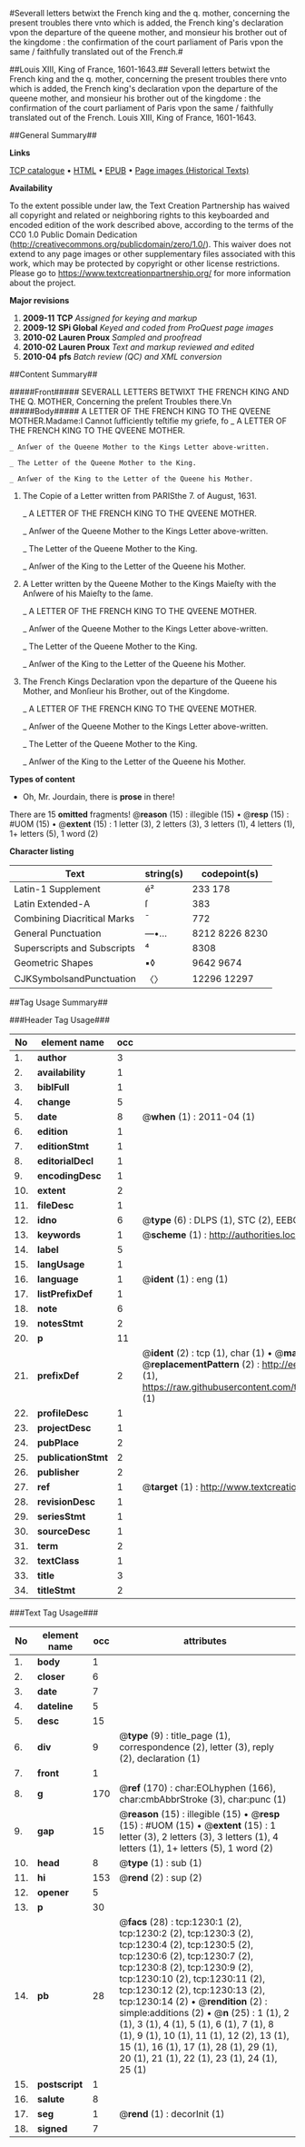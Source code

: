 #Severall letters betwixt the French king and the q. mother, concerning the present troubles there vnto which is added, the French king's declaration vpon the departure of the queene mother, and monsieur his brother out of the kingdome : the confirmation of the court parliament of Paris vpon the same / faithfully translated out of the French.#

##Louis XIII, King of France, 1601-1643.##
Severall letters betwixt the French king and the q. mother, concerning the present troubles there vnto which is added, the French king's declaration vpon the departure of the queene mother, and monsieur his brother out of the kingdome : the confirmation of the court parliament of Paris vpon the same / faithfully translated out of the French.
Louis XIII, King of France, 1601-1643.

##General Summary##

**Links**

[TCP catalogue](http://www.ota.ox.ac.uk/tcp/)  • 
[HTML](http://tei.it.ox.ac.uk/tcp/Texts-HTML/free/A68/A68416.html)  • 
[EPUB](http://tei.it.ox.ac.uk/tcp/Texts-EPUB/free/A68/A68416.epub) • 
[Page images (Historical Texts)](https://historicaltexts.jisc.ac.uk/eebo-22136737e)

**Availability**

To the extent possible under law, the Text Creation Partnership has waived all copyright and related or neighboring rights to this keyboarded and encoded edition of the work described above, according to the terms of the CC0 1.0 Public Domain Dedication (http://creativecommons.org/publicdomain/zero/1.0/). This waiver does not extend to any page images or other supplementary files associated with this work, which may be protected by copyright or other license restrictions. Please go to https://www.textcreationpartnership.org/ for more information about the project.

**Major revisions**

1. __2009-11__ __TCP__ *Assigned for keying and markup*
1. __2009-12__ __SPi Global__ *Keyed and coded from ProQuest page images*
1. __2010-02__ __Lauren Proux__ *Sampled and proofread*
1. __2010-02__ __Lauren Proux__ *Text and markup reviewed and edited*
1. __2010-04__ __pfs__ *Batch review (QC) and XML conversion*

##Content Summary##

#####Front#####
SEVERALL LETTERS BETWIXT THE FRENCH KING AND THE Q. MOTHER, Concerning the preſent Troubles there.Vn
#####Body#####
A LETTER OF THE FRENCH KING TO THE QVEENE MOTHER.Madame:I Cannot ſufficiently teſtifie my griefe, fo
    _ A LETTER OF THE FRENCH KING TO THE QVEENE MOTHER.

    _ Anſwer of the Queene Mother to the Kings Letter above-written.

    _ The Letter of the Queene Mother to the King.

    _ Anſwer of the King to the Letter of the Queene his Mother.

1. The Copie of a Letter written from PARISthe 7. of August, 1631.

    _ A LETTER OF THE FRENCH KING TO THE QVEENE MOTHER.

    _ Anſwer of the Queene Mother to the Kings Letter above-written.

    _ The Letter of the Queene Mother to the King.

    _ Anſwer of the King to the Letter of the Queene his Mother.

1. A Letter written by the Queene Mother to the Kings Maieſty with the Anſwere of his Maieſty to the ſame.

    _ A LETTER OF THE FRENCH KING TO THE QVEENE MOTHER.

    _ Anſwer of the Queene Mother to the Kings Letter above-written.

    _ The Letter of the Queene Mother to the King.

    _ Anſwer of the King to the Letter of the Queene his Mother.

1. The French Kings Declaration vpon the departure of the Queene his Mother, and Monſieur his Brother, out of the Kingdome.

    _ A LETTER OF THE FRENCH KING TO THE QVEENE MOTHER.

    _ Anſwer of the Queene Mother to the Kings Letter above-written.

    _ The Letter of the Queene Mother to the King.

    _ Anſwer of the King to the Letter of the Queene his Mother.

**Types of content**

  * Oh, Mr. Jourdain, there is **prose** in there!

There are 15 **omitted** fragments! 
 @__reason__ (15) : illegible (15)  •  @__resp__ (15) : #UOM (15)  •  @__extent__ (15) : 1 letter (3), 2 letters (3), 3 letters (1), 4 letters (1), 1+ letters (5), 1 word (2)

**Character listing**


|Text|string(s)|codepoint(s)|
|---|---|---|
|Latin-1 Supplement|é²|233 178|
|Latin Extended-A|ſ|383|
|Combining             Diacritical Marks|̄|772|
|General Punctuation|—•…|8212 8226 8230|
|Superscripts             and Subscripts|⁴|8308|
|Geometric Shapes|▪◊|9642 9674|
|CJKSymbolsandPunctuation|〈〉|12296 12297|

##Tag Usage Summary##

###Header Tag Usage###

|No|element name|occ|attributes|
|---|---|---|---|
|1.|__author__|3||
|2.|__availability__|1||
|3.|__biblFull__|1||
|4.|__change__|5||
|5.|__date__|8| @__when__ (1) : 2011-04 (1)|
|6.|__edition__|1||
|7.|__editionStmt__|1||
|8.|__editorialDecl__|1||
|9.|__encodingDesc__|1||
|10.|__extent__|2||
|11.|__fileDesc__|1||
|12.|__idno__|6| @__type__ (6) : DLPS (1), STC (2), EEBO-CITATION (1), OCLC (1), VID (1)|
|13.|__keywords__|1| @__scheme__ (1) : http://authorities.loc.gov/ (1)|
|14.|__label__|5||
|15.|__langUsage__|1||
|16.|__language__|1| @__ident__ (1) : eng (1)|
|17.|__listPrefixDef__|1||
|18.|__note__|6||
|19.|__notesStmt__|2||
|20.|__p__|11||
|21.|__prefixDef__|2| @__ident__ (2) : tcp (1), char (1)  •  @__matchPattern__ (2) : ([0-9\-]+):([0-9IVX]+) (1), (.+) (1)  •  @__replacementPattern__ (2) : http://eebo.chadwyck.com/downloadtiff?vid=$1&page=$2 (1), https://raw.githubusercontent.com/textcreationpartnership/Texts/master/tcpchars.xml#$1 (1)|
|22.|__profileDesc__|1||
|23.|__projectDesc__|1||
|24.|__pubPlace__|2||
|25.|__publicationStmt__|2||
|26.|__publisher__|2||
|27.|__ref__|1| @__target__ (1) : http://www.textcreationpartnership.org/docs/. (1)|
|28.|__revisionDesc__|1||
|29.|__seriesStmt__|1||
|30.|__sourceDesc__|1||
|31.|__term__|2||
|32.|__textClass__|1||
|33.|__title__|3||
|34.|__titleStmt__|2||


###Text Tag Usage###

|No|element name|occ|attributes|
|---|---|---|---|
|1.|__body__|1||
|2.|__closer__|6||
|3.|__date__|7||
|4.|__dateline__|5||
|5.|__desc__|15||
|6.|__div__|9| @__type__ (9) : title_page (1), correspondence (2), letter (3), reply (2), declaration (1)|
|7.|__front__|1||
|8.|__g__|170| @__ref__ (170) : char:EOLhyphen (166), char:cmbAbbrStroke (3), char:punc (1)|
|9.|__gap__|15| @__reason__ (15) : illegible (15)  •  @__resp__ (15) : #UOM (15)  •  @__extent__ (15) : 1 letter (3), 2 letters (3), 3 letters (1), 4 letters (1), 1+ letters (5), 1 word (2)|
|10.|__head__|8| @__type__ (1) : sub (1)|
|11.|__hi__|153| @__rend__ (2) : sup (2)|
|12.|__opener__|5||
|13.|__p__|30||
|14.|__pb__|28| @__facs__ (28) : tcp:1230:1 (2), tcp:1230:2 (2), tcp:1230:3 (2), tcp:1230:4 (2), tcp:1230:5 (2), tcp:1230:6 (2), tcp:1230:7 (2), tcp:1230:8 (2), tcp:1230:9 (2), tcp:1230:10 (2), tcp:1230:11 (2), tcp:1230:12 (2), tcp:1230:13 (2), tcp:1230:14 (2)  •  @__rendition__ (2) : simple:additions (2)  •  @__n__ (25) : 1 (1), 2 (1), 3 (1), 4 (1), 5 (1), 6 (1), 7 (1), 8 (1), 9 (1), 10 (1), 11 (1), 12 (2), 13 (1), 15 (1), 16 (1), 17 (1), 28 (1), 29 (1), 20 (1), 21 (1), 22 (1), 23 (1), 24 (1), 25 (1)|
|15.|__postscript__|1||
|16.|__salute__|8||
|17.|__seg__|1| @__rend__ (1) : decorInit (1)|
|18.|__signed__|7||
